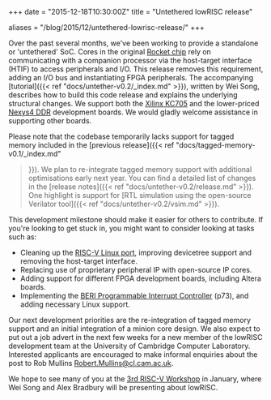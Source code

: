 +++
date = "2015-12-18T10:30:00Z"
title = "Untethered lowRISC release"

aliases = "/blog/2015/12/untethered-lowrisc-release/"
+++

Over the past several months, we've been working to provide a standalone or 
'untethered' SoC. Cores in the original [Rocket 
chip](https://github.com/ucb-bar/rocket-chip) rely on communicating with a 
companion processor via the host-target interface (HTIF) to access peripherals 
and I/O. This release removes this requirement, adding an I/O bus and 
instantiating FPGA peripherals. The accompanying [tutorial]({{< ref 
"docs/untether-v0.2/_index.md" >}}), written by Wei Song, describes how to 
build this code release and explains the underlying structural changes. We 
support both the [Xilinx 
KC705](http://www.xilinx.com/products/boards-and-kits/ek-k7-kc705-g.html) and 
the lower-priced [Nexys4 
DDR](http://store.digilentinc.com/nexys-4-ddr-artix-7-fpga-trainer-board-recommended-for-ece-curriculum/) 
development boards. We would gladly welcome assistance in supporting other 
boards.

Please note that the codebase temporarily lacks support for tagged memory 
included in the [previous release]({{< ref "docs/tagged-memory-v0.1/_index.md" 
>}}). We plan to re-integrate tagged memory support 
with additional optimisations early next year. You can find a detailed list of 
changes in the [release notes]({{< ref "docs/untether-v0.2/release.md" >}}).
One highlight is support for [RTL simulation using the open-source Verilator 
tool]({{< ref "docs/untether-v0.2/vsim.md" >}}).

This development milestone should make it easier for others to contribute. If 
you're looking to get stuck in, you might want to consider looking at tasks 
such as:

* Cleaning up the [RISC-V Linux port](https://github.com/lowRISC/riscv-linux), 
improving devicetree support and removing the host-target interface.
* Replacing use of proprietary peripheral IP with open-source IP cores.
* Adding support for different FPGA development boards, including Altera 
boards.
* Implementing the [BERI Programmable Interrupt 
Controller](http://www.cl.cam.ac.uk/techreports/UCAM-CL-TR-852.pdf) (p73), and 
adding necessary Linux support.

Our next development priorities are the re-integration of tagged memory 
support and an initial integration of a minion core design. We also expect to 
put out a job advert in the next few weeks for a new member of the lowRISC 
development team at the University of Cambridge Computer Laboratory.
Interested applicants are encouraged to make informal enquiries about the post 
to Rob Mullins <Robert.Mullins@cl.cam.ac.uk>.

We hope to see many of you at the [3rd RISC-V 
Workshop](https://riscv.org/2015/12/prelim-agenda-3rd-risc-v-workshop/) in January, where Wei Song
and Alex Bradbury will be presenting about lowRISC.
